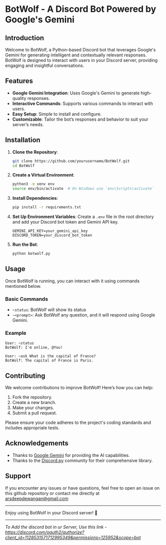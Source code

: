 # BotWolf - A Discord Bot Powered by Google's Gemini

## Introduction

Welcome to BotWolf, a Python-based Discord bot that leverages Google's Gemini for generating intelligent and contextually relevant responses. BotWolf is designed to interact with users in your Discord server, providing engaging and insightful conversations.

## Features

- **Google Gemini Integration**: Uses Google's Gemini to generate high-quality responses.
- **Interactive Commands**: Supports various commands to interact with users.
- **Easy Setup**: Simple to install and configure.
- **Customizable**: Tailor the bot’s responses and behavior to suit your server’s needs.

## Installation

1. **Clone the Repository**:
   ```bash
   git clone https://github.com/yourusername/BotWolf.git
   cd BotWolf
   ```

2. **Create a Virtual Environment**:
   ```bash
   python3 -m venv env
   source env/bin/activate  # On Windows use `env\Scripts\activate`
   ```

3. **Install Dependencies**:
   ```bash
   pip install -r requirements.txt
   ```

4. **Set Up Environment Variables**: Create a `.env` file in the root directory and add your Discord bot token and Gemini API key.
   ```env
   GEMINI_API_KEY=your_gemini_api_key
   DISCORD_TOKEN=your_discord_bot_token
   ```

5. **Run the Bot**:
   ```bash
   python botwolf.py
   ```

## Usage

Once BotWolf is running, you can interact with it using commands mentioned below.

### Basic Commands

- `~status`: BotWolf will show its status
- `~<prompt>`: Ask BotWolf any question, and it will respond using Google Gemini.

### Example

```plaintext
User: ~status
BotWolf: I'm online, @You!

User: ~ask What is the capital of France?
BotWolf: The capital of France is Paris.
```

## Contributing

We welcome contributions to improve BotWolf! Here’s how you can help:

1. Fork the repository.
2. Create a new branch.
3. Make your changes.
4. Submit a pull request.

Please ensure your code adheres to the project's coding standards and includes appropriate tests.

## Acknowledgements

- Thanks to [Google Gemini](https://www.google.com/gemini) for providing the AI capabilities.
- Thanks to the [Discord.py](https://discordpy.readthedocs.io/en/stable/) community for their comprehensive library.

## Support

If you encounter any issues or have questions, feel free to open an issue on this github repository or contact me directly at arsdeepdewangan@gmail.com

---

Enjoy using BotWolf in your Discord server! 🚀

---

*To Add the discord bot in ur Server, Use this link - https://discord.com/oauth2/authorize?client_id=1128531571712995349&permissions=125952&scope=bot*
